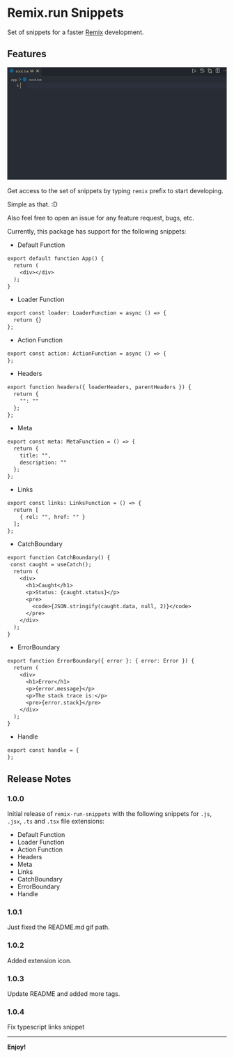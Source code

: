 # Remix.run Snippets

Set of snippets for a faster [Remix](https://remix.run/) development.

## Features

![remix snippet default function example](https://raw.githubusercontent.com/amimaro/remix-run-snippets/main/remix-default-function.gif)

Get access to the set of snippets by typing `remix` prefix to start developing.

Simple as that. :D

Also feel free to open an issue for any feature request, bugs, etc.

Currently, this package has support for the following snippets:

- Default Function

```
export default function App() {
  return (
    <div></div>
  );
}
```

- Loader Function

```
export const loader: LoaderFunction = async () => {
  return {}
};
```

- Action Function

```
export const action: ActionFunction = async () => {
};
```

- Headers

```
export function headers({ loaderHeaders, parentHeaders }) {
  return {
    "": ""
  };
};
```

- Meta

```
export const meta: MetaFunction = () => {
  return {
    title: "",
    description: ""
  };
};
```

- Links

```
export const links: LinksFunction = () => {
  return [
    { rel: "", href: "" }
  ];
};
```

- CatchBoundary

```
export function CatchBoundary() {
 const caught = useCatch();
  return (
    <div>
      <h1>Caught</h1>
      <p>Status: {caught.status}</p>
      <pre>
        <code>{JSON.stringify(caught.data, null, 2)}</code>
      </pre>
    </div>
  );
}
```

- ErrorBoundary

```
export function ErrorBoundary({ error }: { error: Error }) {
  return (
    <div>
      <h1>Error</h1>
      <p>{error.message}</p>
      <p>The stack trace is:</p>
      <pre>{error.stack}</pre>
    </div>
  );
}
```

- Handle

```
export const handle = {
};
```

## Release Notes

### 1.0.0

Initial release of `remix-run-snippets` with the following snippets for `.js`, `.jsx`, `.ts` and `.tsx` file extensions:

- Default Function
- Loader Function
- Action Function
- Headers
- Meta
- Links
- CatchBoundary
- ErrorBoundary
- Handle

### 1.0.1

Just fixed the README.md gif path.

### 1.0.2

Added extension icon.

### 1.0.3

Update README and added more tags.

### 1.0.4

Fix typescript links snippet

---

**Enjoy!**
